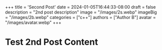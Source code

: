 +++
title = 'Second Post'
date = 2024-01-05T16:44:33-08:00
draft = false
description = "2nd post description"
image = "/images/2s.webp"
imageBig = "/images/2b.webp"
categories = ["c++"]
authors = ["Author B"]
avatar = "/images/avatar.webp"
+++

# Test 2nd Post Content
